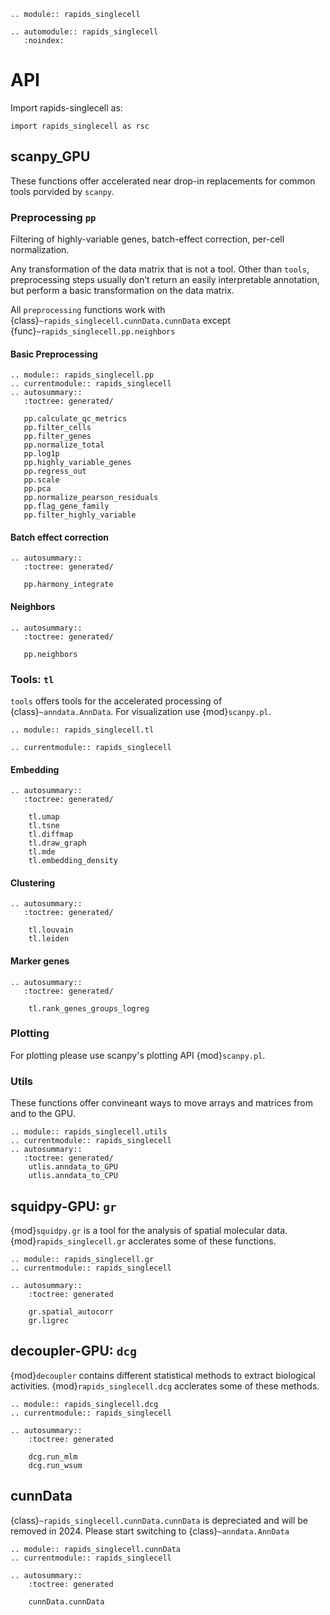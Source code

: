 ```{eval-rst}
.. module:: rapids_singlecell
```

```{eval-rst}
.. automodule:: rapids_singlecell
   :noindex:
```
# API

Import rapids-singlecell as:

```
import rapids_singlecell as rsc
```

## scanpy_GPU

These functions offer accelerated near drop-in replacements for common tools porvided by `scanpy`.

### Preprocessing `pp`
Filtering of highly-variable genes, batch-effect correction, per-cell normalization.

Any transformation of the data matrix that is not a tool. Other than `tools`, preprocessing steps usually don’t return an easily interpretable annotation, but perform a basic transformation on the data matrix.

All `preprocessing` functions work with {class}`~rapids_singlecell.cunnData.cunnData` except {func}`~rapids_singlecell.pp.neighbors`

#### Basic Preprocessing
```{eval-rst}
.. module:: rapids_singlecell.pp
.. currentmodule:: rapids_singlecell
.. autosummary::
   :toctree: generated/

   pp.calculate_qc_metrics
   pp.filter_cells
   pp.filter_genes
   pp.normalize_total
   pp.log1p
   pp.highly_variable_genes
   pp.regress_out
   pp.scale
   pp.pca
   pp.normalize_pearson_residuals
   pp.flag_gene_family
   pp.filter_highly_variable
```
#### Batch effect correction

```{eval-rst}
.. autosummary::
   :toctree: generated/

   pp.harmony_integrate
```

#### Neighbors
```{eval-rst}
.. autosummary::
   :toctree: generated/

   pp.neighbors
```

### Tools: `tl`

`tools` offers tools for the accelerated processing of {class}`~anndata.AnnData`. For visualization use {mod}`scanpy.pl`.

```{eval-rst}
.. module:: rapids_singlecell.tl
```

```{eval-rst}
.. currentmodule:: rapids_singlecell
```

#### Embedding
```{eval-rst}
.. autosummary::
   :toctree: generated/

    tl.umap
    tl.tsne
    tl.diffmap
    tl.draw_graph
    tl.mde
    tl.embedding_density
```

#### Clustering

```{eval-rst}
.. autosummary::
   :toctree: generated/

    tl.louvain
    tl.leiden
```

#### Marker genes

```{eval-rst}
.. autosummary::
   :toctree: generated/

    tl.rank_genes_groups_logreg
```

### Plotting

For plotting please use scanpy's plotting API {mod}`scanpy.pl`.

### Utils

These functions offer convineant ways to move arrays and matrices from and to the GPU.
```{eval-rst}
.. module:: rapids_singlecell.utils
.. currentmodule:: rapids_singlecell
.. autosummary::
   :toctree: generated/
    utlis.anndata_to_GPU
    utlis.anndata_to_CPU
```



## squidpy-GPU: `gr`

{mod}`squidpy.gr` is a tool for the analysis of spatial molecular data. {mod}`rapids_singlecell.gr` acclerates some of these functions.

```{eval-rst}
.. module:: rapids_singlecell.gr
.. currentmodule:: rapids_singlecell

.. autosummary::
    :toctree: generated

    gr.spatial_autocorr
    gr.ligrec
```

## decoupler-GPU: `dcg`

{mod}`decoupler` contains different statistical methods to extract biological activities. {mod}`rapids_singlecell.dcg` acclerates some of these methods.

```{eval-rst}
.. module:: rapids_singlecell.dcg
.. currentmodule:: rapids_singlecell

.. autosummary::
    :toctree: generated

    dcg.run_mlm
    dcg.run_wsum
```

## cunnData

{class}`~rapids_singlecell.cunnData.cunnData` is depreciated and will be removed in 2024. Please start switching to {class}`~anndata.AnnData`

```{eval-rst}
.. module:: rapids_singlecell.cunnData
.. currentmodule:: rapids_singlecell

.. autosummary::
    :toctree: generated

    cunnData.cunnData
```
